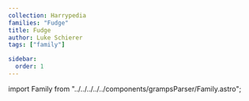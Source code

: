 ```yaml
---
collection: Harrypedia
families: "Fudge"
title: Fudge
author: Luke Schierer
tags: ["family"]

sidebar:
  order: 1
---
```


import Family from "../../../../../components/grampsParser/Family.astro";

<Family surn={frontmatter.surn} />

